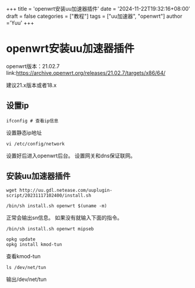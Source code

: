 +++
title = 'openwrt安装uu加速器插件'
date = '2024-11-22T19:32:16+08:00'
draft = false
categories = ["教程"]
tags = ["uu加速器", "openwrt"]
author ='Yuu'
+++

# openwrt安装uu加速器插件
openwrt版本：21.02.7
link:https://archive.openwrt.org/releases/21.02.7/targets/x86/64/

建议21.x版本或者18.x

## 设置ip

```shell
ifconfig # 查看ip信息
```
设置静态ip地址
```shell
vi /etc/config/network
```
设置好后进入openwrt后台。
设置网关和dns保证联网。

## 安装uu加速器插件
```shell
wget http://uu.gdl.netease.com/uuplugin-script/20231117102400/install.sh
```
```shell
/bin/sh install.sh openwrt $(uname -m)
```
正常会输出sn信息。
如果没有就输入下面的指令。
```shell
/bin/sh install.sh openwrt mipseb
```

```shell
opkg update
opkg install kmod-tun
```
查看kmod-tun
```shell
ls /dev/net/tun
```
输出/dev/net/tun

